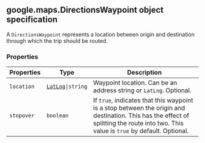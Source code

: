 <h2 id="DirectionsWaypoint">
google.maps.DirectionsWaypoint
object specification
</h2><p>A <code>DirectionsWaypoint</code> represents a location between origin and destination through which the trip should be routed.</p><h3>Properties</h3><table summary="interface DirectionsWaypoint - Properties" width="100%">
<thead>
<tr><th>Properties</th>
<th>Type</th>
<th>Description</th>
</tr></thead>
<tbody>
<tr>
<td><code>location</code></td>
<td><code><a href="https://github.com/amenadiel/google-maps-documentation/blob/master/docs/google.maps.LatLng.md">LatLng</a>|string</code></td>
<td>Waypoint location. Can be an address string or <code>LatLng</code>. Optional.</td>
</tr>
<tr>
<td><code>stopover</code></td>
<td><code>boolean</code></td>
<td>If <code>true</code>, indicates that this waypoint is a stop between the origin and destination. This has the effect of splitting the route into two. This value is <code>true</code> by default. Optional.</td>
</tr>
</tbody>
</table>